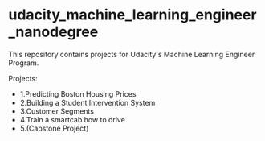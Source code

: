 # udacity_machine_learning_engineer_nanodegree
This repository contains projects for Udacity's Machine Learning Engineer Program.

Projects:

- 1.Predicting Boston Housing Prices
- 2.Building a Student Intervention System
- 3.Customer Segments
- 4.Train a smartcab how to drive
- 5.(Capstone Project)
